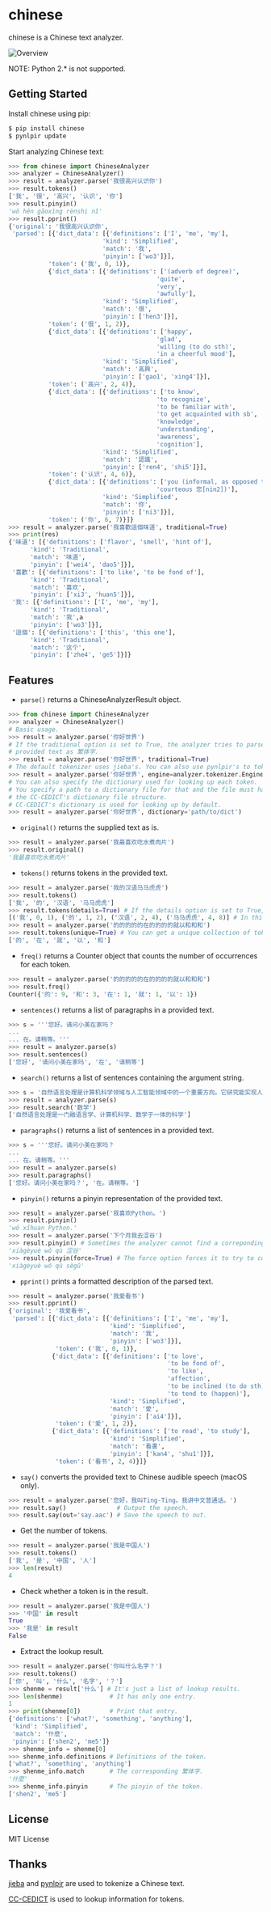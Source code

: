 # chinese

chinese is a Chinese text analyzer.

![Overview](https://github.com/morinokami/chinese/blob/master/docs/overview.png?raw=true)

NOTE: Python 2.* is not supported.

## Getting Started

Install chinese using pip:

```sh
$ pip install chinese
$ pynlpir update
```

Start analyzing Chinese text:

```py
>>> from chinese import ChineseAnalyzer
>>> analyzer = ChineseAnalyzer()
>>> result = analyzer.parse('我很高兴认识你')
>>> result.tokens()
['我', '很', '高兴', '认识', '你']
>>> result.pinyin()
'wǒ hěn gāoxìng rènshi nǐ'
>>> result.pprint()
{'original': '我很高兴认识你',
 'parsed': [{'dict_data': [{'definitions': ['I', 'me', 'my'],
                          'kind': 'Simplified',
                          'match': '我',
                          'pinyin': ['wo3']}],
           'token': ('我', 0, 1)},
           {'dict_data': [{'definitions': ['(adverb of degree)',
                                         'quite',
                                         'very',
                                         'awfully'],
                          'kind': 'Simplified',
                          'match': '很',
                          'pinyin': ['hen3']}],
           'token': ('很', 1, 2)},
           {'dict_data': [{'definitions': ['happy',
                                         'glad',
                                         'willing (to do sth)',
                                         'in a cheerful mood'],
                          'kind': 'Simplified',
                          'match': '高興',
                          'pinyin': ['gao1', 'xing4']}],
           'token': ('高兴', 2, 4)},
           {'dict_data': [{'definitions': ['to know',
                                         'to recognize',
                                         'to be familiar with',
                                         'to get acquainted with sb',
                                         'knowledge',
                                         'understanding',
                                         'awareness',
                                         'cognition'],
                          'kind': 'Simplified',
                          'match': '認識',
                          'pinyin': ['ren4', 'shi5']}],
           'token': ('认识', 4, 6)},
           {'dict_data': [{'definitions': ['you (informal, as opposed to '
                                         'courteous 您[nin2])'],
                          'kind': 'Simplified',
                          'match': '你',
                          'pinyin': ['ni3']}],
           'token': ('你', 6, 7)}]}
>>> result = analyzer.parse('我喜歡這個味道', traditional=True)
>>> print(res)
{'味道': [{'definitions': ['flavor', 'smell', 'hint of'],
      'kind': 'Traditional',
      'match': '味道',
      'pinyin': ['wei4', 'dao5']}],
 '喜歡': [{'definitions': ['to like', 'to be fond of'],
      'kind': 'Traditional',
      'match': '喜欢',
      'pinyin': ['xi3', 'huan5']}],
 '我': [{'definitions': ['I', 'me', 'my'],
      'kind': 'Traditional',
      'match': '我',a
      'pinyin': ['wo3']}],
 '這個': [{'definitions': ['this', 'this one'],
      'kind': 'Traditional',
      'match': '这个',
      'pinyin': ['zhe4', 'ge5']}]}
```

## Features

* `parse()` returns a ChineseAnalyzerResult object.

```py
>>> from chinese import ChineseAnalyzer
>>> analyzer = ChineseAnalyzer()
# Basic usage.
>>> result = analyzer.parse('你好世界')
# If the traditional option is set to True, the analyzer tries to parse the
# provided text as 繁体字.
>>> result = analyzer.parse('你好世界', traditional=True)
# The default tokenizer uses jieba's. You can also use pynlpir's to tokenize.
>>> result = analyzer.parse('你好世界', engine=analyzer.tokenizer.Engine.pynlpir)
# You can also specify the dictionary used for looking up each token.
# You specify a path to a dictionary file for that and the file must have
# the CC-CEDICT's dictionary file structure.
# CC-CEDICT's dictionary is used for looking up by default.
>>> result = analyzer.parse('你好世界', dictionary='path/to/dict')
```

* `original()` returns the supplied text as is.

```py
>>> result = analyzer.parse('我最喜欢吃水煮肉片')
>>> result.original()
'我最喜欢吃水煮肉片'
```

* `tokens()` returns tokens in the provided text.

```py
>>> result = analyzer.parse('我的汉语马马虎虎')
>>> result.tokens()
['我', '的', '汉语', '马马虎虎']
>>> result.tokens(details=True) # If the details option is set to True, additional information is also attached.
[('我', 0, 1), ('的', 1, 2), ('汉语', 2, 4), ('马马虎虎', 4, 8)] # In this case, the positions of tokens are included.
>>> result = analyzer.parse('的的的的的在的的的的就以和和和')
>>> result.tokens(unique=True) # You can get a unique collection of tokens using unique option.
['的', '在', '就', '以', '和']
```

* `freq()` returns a Counter object that counts the number of occurrences for each token.

```py
>>> result = analyzer.parse('的的的的的在的的的的就以和和和')
>>> result.freq()
Counter({'的': 9, '和': 3, '在': 1, '就': 1, '以': 1})
```

* `sentences()` returns a list of paragraphs in a provided text.

```py
>>> s = '''您好。请问小美在家吗？
...
... 在。请稍等。'''
>>> result = analyzer.parse(s)
>>> result.sentences()
['您好', '请问小美在家吗', '在', '请稍等']
```

* `search()` returns a list of sentences containing the argument string.

```py
>>> s = '自然语言处理是计算机科学领域与人工智能领域中的一个重要方向。它研究能实现人与计算机之间用自然语言进行有效通信的各种理论和方法。自然语言处理是一门融语言学、计算机科学、数学于一体的科学。因此，这一领域的研究将涉及自然语言，即人们日常使用的语言，所以它与语言学的研究有着密切的联系，但又有重要的区别。自然语言处理并不是一般地研究自然语言，而在于研制能有效地实现自然语言通信的计算机系统，特别是其中的软件系统。因而它是计算机科学的一部分。'
>>> result = analyzer.parse(s)
>>> result.search('数学')
['自然语言处理是一门融语言学、计算机科学、数学于一体的科学']
```

* `paragraphs()` returns a list of sentences in a provided text.

```py
>>> s = '''您好。请问小美在家吗？
...
... 在。请稍等。'''
>>> result = analyzer.parse(s)
>>> result.paragraphs()
['您好。请问小美在家吗？', '在。请稍等。']
```

* `pinyin()` returns a pinyin representation of the provided text.

```py
>>> result = analyzer.parse('我喜欢Python。')
>>> result.pinyin()
'wǒ xǐhuan Python.'
>>> result = analyzer.parse('下个月我去涩谷')
>>> result.pinyin() # Sometimes the analyzer cannot find a correponding pinyin.
'xiàgèyuè wǒ qù 涩谷'
>>> result.pinyin(force=True) # The force option forces it to try to convert an unknown word to pinyin.
'xiàgèyuè wǒ qù sègǔ'
```

* `pprint()` prints a formatted description of the parsed text.

```py
>>> result = analyzer.parse('我爱看书')
>>> result.pprint()
{'original': '我爱看书',
 'parsed': [{'dict_data': [{'definitions': ['I', 'me', 'my'],
                            'kind': 'Simplified',
                            'match': '我',
                            'pinyin': ['wo3']}],
             'token': ('我', 0, 1)},
            {'dict_data': [{'definitions': ['to love',
                                            'to be fond of',
                                            'to like',
                                            'affection',
                                            'to be inclined (to do sth)',
                                            'to tend to (happen)'],
                            'kind': 'Simplified',
                            'match': '愛',
                            'pinyin': ['ai4']}],
             'token': ('爱', 1, 2)},
            {'dict_data': [{'definitions': ['to read', 'to study'],
                            'kind': 'Simplified',
                            'match': '看書',
                            'pinyin': ['kan4', 'shu1']}],
             'token': ('看书', 2, 4)}]}
```

* `say()` converts the provided text to Chinese audible speech (macOS only).

```py
>>> result = analyzer.parse('您好，我叫Ting-Ting。我讲中文普通话。')
>>> result.say()              # Output the speech.
>>> result.say(out='say.aac') # Save the speech to out.
```

* Get the number of tokens.

```py
>>> result = analyzer.parse('我是中国人')
>>> result.tokens()
['我', '是', '中国', '人']
>>> len(result)
4
```

* Check whether a token is in the result.

```py
>>> result = analyzer.parse('我是中国人')
>>> '中国' in result
True
>>> '我是' in result
False
```

* Extract the lookup result.

```py
>>> result = analyzer.parse('你叫什么名字？')
>>> result.tokens()
['你', '叫', '什么', '名字', '？']
>>> shenme = result['什么'] # It's just a list of lookup results.
>>> len(shenme)             # It has only one entry.
1
>>> print(shenme[0])        # Print that entry.
{'definitions': ['what?', 'something', 'anything'],
 'kind': 'Simplified',
 'match': '什麼',
 'pinyin': ['shen2', 'me5']}
>>> shenme_info = shenme[0]
>>> shenme_info.definitions # Definitions of the token.
['what?', 'something', 'anything']
>>> shenme_info.match       # The corresponding 繁体字.
'什麼'
>>> shenme_info.pinyin      # The pinyin of the token.
['shen2', 'me5']
```

## License
MIT License

## Thanks
[jieba](https://github.com/fxsjy/jieba) and [pynlpir](https://github.com/tsroten/pynlpir) are used to tokenize a Chinese text.

[CC-CEDICT](https://www.mdbg.net/chinese/dictionary?page=cc-cedict) is used to lookup information for tokens.
